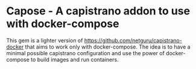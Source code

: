 # Capose - A capistrano addon to use with docker-compose

This gem is a lighter version of https://github.com/netguru/capistrano-docker that aims to work only with docker-compose. The idea is to have a minimal possible capistrano configuration and use the power of docker-compose to build images and run containers.

